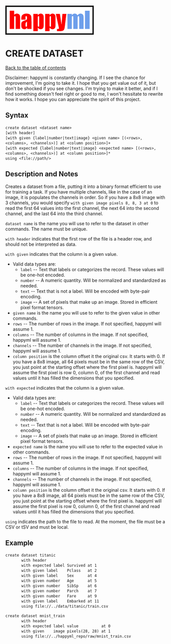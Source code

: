 ![happyml](../../happyml.png)

# CREATE DATASET
[Back to the table of contents](../README.md)

Disclaimer: happyml is constantly changing. If I see the chance for improvement, I'm going to take it. I hope that you get value out of it, 
but don't be shocked if you see changes. I'm trying to make it better, and if I find something doesn't feel right or good to me, I won't hessitate
to rewrite how it works. I hope you can appreciate the spirit of this project.

## Syntax

```happyml
create dataset <dataset name>
[with header]
[with given {label|number|text|image} <given name> [(<rows>, <columns>, <channels>)] at <column position>]+
[with expected {label|number|text|image} <expected name> [(<rows>, <columns>, <channels>)] at <column position>]*
using <file://path/>
```

## Description and Notes
Creates a dataset from a file, putting it into a binary format efficient to use for training a task. If you have multiple channels, like in the case of an image, it is populates the channels in order. So if you have a 8x8 image with 3 channels, you would specify `with given image pixels 8, 8, 3 at 0` to read the first 64 values into the first channel, the next 64 into the second channel, and the last 64 into the third channel.


`dataset name` is the name you will use to refer to the dataset in other commands. The name must be unique.

`with header` indicates that the first row of the file is a header row, and should not be interpreted as data.

`with given` indicates that the column is a given value. 
* Valid data types are:
  * `label` -- Text that labels or categorizes the record. These values will be one-hot encoded.
  * `number` -- A numeric quantity. Will be normalized and standardized as needed.
  * `text` -- Text that is not a label. Will be encoded with byte-pair encoding.
  * `image` -- A set of pixels that make up an image. Stored in efficient pixel format tensors.
* `given name` is the name you will use to refer to the given value in other commands.
* `rows` -- The number of rows in the image. If not specified, happyml will assume 1.
* `columns` -- The number of columns in the image. If not specified, happyml will assume 1.
* `channels` -- The number of channels in the image. If not specified, happyml will assume 1.
* `column position` is the column offset it the original csv. It starts with 0. If you have a 8x8 image, all 64 pixels must be in the same row of the CSV, you just point at the starting offset where the first pixel is. happyml will assume the first pixel is row 0, column 0, of the first channel and read values until it has filled the dimensions that you specified.

`with expected` indicates that the column is a given value.
* Valid data types are:
  * `label` -- Text that labels or categorizes the record. These values will be one-hot encoded.
  * `number` -- A numeric quantity. Will be normalized and standardized as needed.
  * `text` -- Text that is not a label. Will be encoded with byte-pair encoding.
  * `image` -- A set of pixels that make up an image. Stored in efficient pixel format tensors.
* `expected name` is the name you will use to refer to the expected value in other commands.
* `rows` -- The number of rows in the image. If not specified, happyml will assume 1.
* `columns` -- The number of columns in the image. If not specified, happyml will assume 1.
* `channels` -- The number of channels in the image. If not specified, happyml will assume 1.
* `column position` is the column offset it the original csv. It starts with 0. If you have a 8x8 image, all 64 pixels must be in the same row of the CSV, you just point at the starting offset where the first pixel is. happyml will assume the first pixel is row 0, column 0, of the first channel and read values until it has filled the dimensions that you specified.

`using` indicates the path to the file to read. At the moment, the file must be a CSV or tSV and must be local.

## Example

```happyml
create dataset titanic
       with header
       with expected label Survived at 1
       with given label    Pclass   at 2
       with given label    Sex      at 4
       with given number   Age      at 5
       with given number   SibSp    at 6
       with given number   Parch    at 7
       with given number   Fare     at 9
       with given label    Embarked at 11
       using file://../data/titanic/train.csv
```

```happyml
create dataset mnist_train
       with header
       with expected label value          at 0
       with given    image pixels(28, 28) at 1
       using file://../happyml_repo/raw/mnist_train.csv
```
